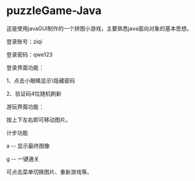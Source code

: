 # puzzleGame-Java
这是使用javaGUI制作的一个拼图小游戏，主要熟悉java面向对象的基本思想。

登录账号：ziqi 

登录密码：qwe123

登录界面功能：

1、点击小眼睛显示\隐藏密码

2、验证码4位随机刷新

游玩界面功能：

按上下左右即可移动图片。

计步功能

a -- 显示最终图像

g -- 一键通关

可点击菜单切换图片、重新游戏等。

